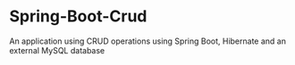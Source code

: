 # Spring-Boot-Crud
An application using CRUD operations using Spring Boot, Hibernate and an external MySQL database
